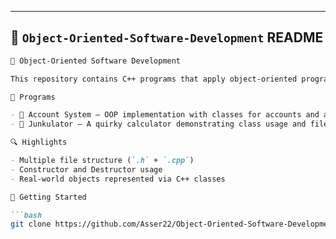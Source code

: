 
---

## 🧱 `Object-Oriented-Software-Development` README

```markdown
🧱 Object-Oriented Software Development

This repository contains C++ programs that apply object-oriented programming (OOP) principles like classes, encapsulation, and abstraction.

📁 Programs

- 👤 Account System – OOP implementation with classes for accounts and addresses
- 🧮 Junkulator – A quirky calculator demonstrating class usage and file structuring

🔍 Highlights

- Multiple file structure (`.h` + `.cpp`)
- Constructor and Destructor usage
- Real-world objects represented via C++ classes

🧰 Getting Started

```bash
git clone https://github.com/Asser22/Object-Oriented-Software-Development.git
